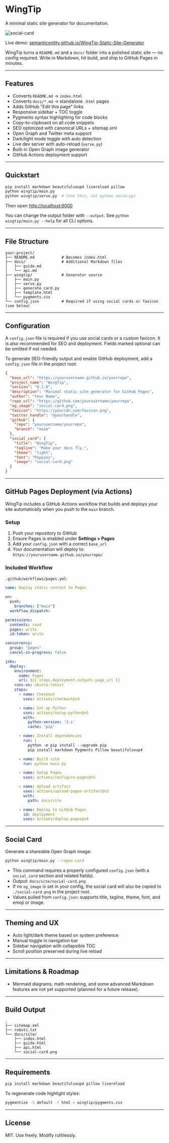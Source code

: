 # WingTip

A minimal static site generator for documentation.

![social-card](social-card.png)

Live demo: [semanticentity.github.io/WingTip-Static-Site-Generator](https://semanticentity.github.io/WingTip-Static-Site-Generator)

WingTip turns a `README.md` and a `docs/` folder into a polished static site — no config required. Write in Markdown, hit build, and ship to GitHub Pages in minutes.

---

## Features

* Converts `README.md` → `index.html`
* Converts `docs/*.md` → standalone `.html` pages
* Adds GitHub "Edit this page" links
* Responsive sidebar + TOC toggle
* Pygments syntax highlighting for code blocks
* Copy-to-clipboard on all code snippets
* SEO optimized with canonical URLs + sitemap.xml
* Open Graph and Twitter meta support
* Dark/light mode toggle with auto detection
* Live dev server with auto-reload (`serve.py`)
* Built-in Open Graph image generator
* GitHub Actions deployment support

---

## Quickstart

```bash
pip install markdown beautifulsoup4 livereload pillow
python wingtip/main.py
python wingtip/serve.py  # (Use this, not python serve.py)
```

Then open [http://localhost:8000](http://localhost:8000)

You can change the output folder with `--output`. See `python wingtip/main.py --help` for all CLI options.

---

## File Structure

```
your-project/
├── README.md            # Becomes index.html
├── docs/                # Additional Markdown files
│   ├── guide.md
│   └── api.md
├── wingtip/             # Generator source
│   ├── main.py
│   ├── serve.py
│   ├── generate_card.py
│   ├── template.html
│   └── pygments.css
└── config.json          # Required if using social cards or favicon (see below)
```

---

## Configuration

A `config.json` file is required if you use social cards or a custom favicon. It is also recommended for SEO and deployment. Fields marked optional can be omitted if not needed.

To generate SEO-friendly output and enable GitHub deployment, add a `config.json` file in the project root:

```json
{
  "base_url": "https://yourusername.github.io/yourrepo",
  "project_name": "WingTip",
  "version": "0.1.0",
  "description": "Minimal static site generator for GitHub Pages",
  "author": "Your Name",
  "repo_url": "https://github.com/yourusername/yourrepo",
  "og_image": "social-card.png",
  "favicon": "https://yourcdn.com/favicon.png",
  "twitter_handle": "@yourhandle",
  "github": {
    "repo": "yourusername/yourrepo",
    "branch": "main"
  },
  "social_card": {
    "title": "WingTip",
    "tagline": "Make your docs fly.",
    "theme": "light",
    "font": "Poppins",
    "image": "social-card.png"
  }
}
```

---

## GitHub Pages Deployment (via Actions)

WingTip includes a GitHub Actions workflow that builds and deploys your site automatically when you push to the `main` branch.

### Setup

1. Push your repository to GitHub
2. Ensure Pages is enabled under **Settings > Pages**
3. Add your `config.json` with a correct `base_url`
4. Your documentation will deploy to:
   `https://yourusername.github.io/yourrepo/`

### Included Workflow

`.github/workflows/pages.yml`:

```yaml
name: Deploy static content to Pages

on:
  push:
    branches: ["main"]
  workflow_dispatch:

permissions:
  contents: read
  pages: write
  id-token: write

concurrency:
  group: "pages"
  cancel-in-progress: false

jobs:
  deploy:
    environment:
      name: Pages
      url: ${{ steps.deployment.outputs.page_url }}
    runs-on: ubuntu-latest
    steps:
      - name: Checkout
        uses: actions/checkout@v4

      - name: Set up Python
        uses: actions/setup-python@v5
        with:
          python-version: '3.x'
          cache: 'pip'

      - name: Install dependencies
        run: |
          python -m pip install --upgrade pip
          pip install markdown Pygments Pillow beautifulsoup4

      - name: Build site
        run: python main.py

      - name: Setup Pages
        uses: actions/configure-pages@v5

      - name: Upload artifact
        uses: actions/upload-pages-artifact@v3
        with:
          path: docs/site

      - name: Deploy to GitHub Pages
        id: deployment
        uses: actions/deploy-pages@v4
```

---

## Social Card

Generate a shareable Open Graph image:

```bash
python wingtip/main.py --regen-card
```

- This command requires a properly configured `config.json` (with a `social_card` section and related fields).
- Output: `docs/site/social-card.png`
- If no `og_image` is set in your config, the social card will also be copied to `./social-card.png` in the project root.
- Values pulled from `config.json`: supports title, tagline, theme, font, and emoji or image.

---

## Theming and UX

* Auto light/dark theme based on system preference
* Manual toggle in navigation bar
* Sidebar navigation with collapsible TOC
* Scroll position preserved during live reload

---

## Limitations & Roadmap

- Mermaid diagrams, math rendering, and some advanced Markdown features are not yet supported (planned for a future release).

---

## Build Output

```
.
├── sitemap.xml
├── robots.txt
└── docs/site/
    ├── index.html
    ├── guide.html
    ├── api.html
    └── social-card.png
```

---

## Requirements

```bash
pip install markdown beautifulsoup4 pillow livereload
```

To regenerate code highlight styles:

```bash
pygmentize -S default -f html > wingtip/pygments.css
```

---

## License

MIT. Use freely. Modify ruthlessly.
